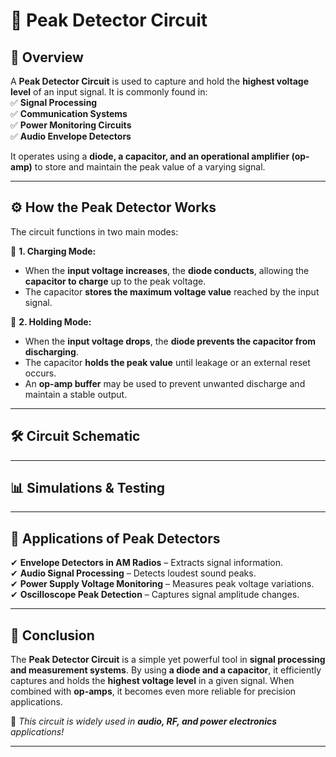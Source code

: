 # 📌 Peak Detector Circuit

## 🔹 Overview  
A **Peak Detector Circuit** is used to capture and hold the **highest voltage level** of an input signal. It is commonly found in:  
✅ **Signal Processing**  
✅ **Communication Systems**  
✅ **Power Monitoring Circuits**  
✅ **Audio Envelope Detectors**  

It operates using a **diode, a capacitor, and an operational amplifier (op-amp)** to store and maintain the peak value of a varying signal.  

---

## ⚙️ How the Peak Detector Works  
The circuit functions in two main modes:  

🔹 **1. Charging Mode:**  
- When the **input voltage increases**, the **diode conducts**, allowing the **capacitor to charge** up to the peak voltage.  
- The capacitor **stores the maximum voltage value** reached by the input signal.  

🔹 **2. Holding Mode:**  
- When the **input voltage drops**, the **diode prevents the capacitor from discharging**.  
- The capacitor **holds the peak value** until leakage or an external reset occurs.  
- An **op-amp buffer** may be used to prevent unwanted discharge and maintain a stable output.  

---

## 🛠 Circuit Schematic  

---
## 📊 Simulations & Testing  

---

## 🔬 Applications of Peak Detectors  
✔ **Envelope Detectors in AM Radios** – Extracts signal information.  
✔ **Audio Signal Processing** – Detects loudest sound peaks.  
✔ **Power Supply Voltage Monitoring** – Measures peak voltage variations.  
✔ **Oscilloscope Peak Detection** – Captures signal amplitude changes.  

---



## 📌 Conclusion  
The **Peak Detector Circuit** is a simple yet powerful tool in **signal processing and measurement systems**. By using **a diode and a capacitor**, it efficiently captures and holds the **highest voltage level** in a given signal. When combined with **op-amps**, it becomes even more reliable for precision applications.  

🚀 *This circuit is widely used in **audio, RF, and power electronics** applications!*  


---



